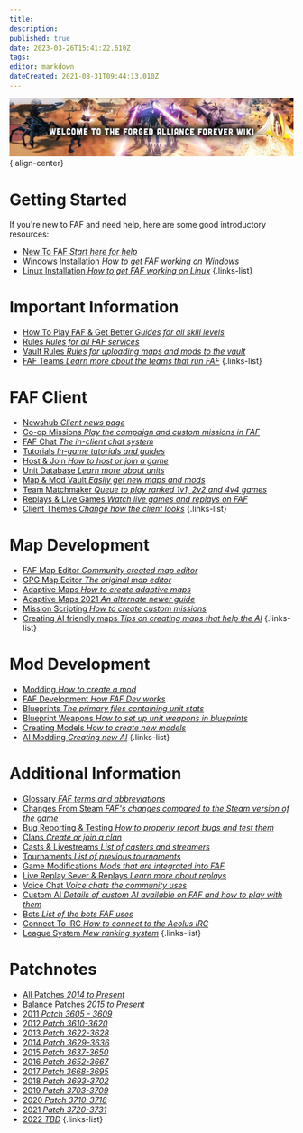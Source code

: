 ```yaml
---
title: 
description: 
published: true
date: 2023-03-26T15:41:22.610Z
tags: 
editor: markdown
dateCreated: 2021-08-31T09:44:13.010Z
---
```


![wiki-banner.jpg](/wiki-banner.jpg){.align-center}

# Getting Started
If you're new to FAF and need help, here are some good introductory resources:

- [New To FAF *Start here for help*](https://wiki.faforever.com/en/New-To-FAF)
- [Windows Installation *How to get FAF working on Windows*](https://wiki.faforever.com/en/Windows-Install)
- [Linux Installation *How to get FAF working on Linux*](https://wiki.faforever.com/en/Linux-Install)
{.links-list}


# Important Information

- [How To Play FAF & Get Better *Guides for all skill levels*](https://wiki.faforever.com/en/Learning-SupCom)
- [Rules *Rules for all FAF services*](https://wiki.faforever.com/en/FAF-Rules)
- [Vault Rules *Rules for uploading maps and mods to the vault*](https://wiki.faforever.com/en/Vault-Rules)
- [FAF Teams *Learn more about the teams that run FAF*](https://wiki.faforever.com/en/FAF-Teams)
{.links-list}

# FAF Client

- [Newshub *Client news page*](https://wiki.faforever.com/en/NewsHub)
- [Co-op Missions *Play the campaign and custom missions in FAF*](https://wiki.faforever.com/en/Coop-Missions)
- [FAF Chat *The in-client chat system*](https://wiki.faforever.com/en/FAF-chat)
- [Tutorials *In-game tutorials and guides*](https://wiki.faforever.com/en/Tutorials)
- [Host & Join *How to host or join a game*](https://wiki.faforever.com/en/Host-and-join-games)
- [Unit Database *Learn more about units*](https://wiki.faforever.com/en/Unit-Database)
- [Map & Mod Vault *Easily get new maps and mods*](https://wiki.faforever.com/en/Map-&-Mod-Vault)
- [Team Matchmaker *Queue to play ranked 1v1, 2v2 and 4v4 games*](https://wiki.faforever.com/en/tmm)
- [Replays & Live Games *Watch live games and replays on FAF*](https://wiki.faforever.com/en/Replays-&-Live-Games)
- [Client Themes *Change how the client looks*](https://wiki.faforever.com/en/Theming)
{.links-list}


# Map Development

- [FAF Map Editor *Community created map editor*](https://wiki.faforever.com/en/FA-Forever-Map-Editor)
- [GPG Map Editor *The original map editor*](https://wiki.faforever.com/en/GPG-Map-Editor)
- [Adaptive Maps *How to create adaptive maps*](https://wiki.faforever.com/en/Adaptive-Maps)
- [Adaptive Maps 2021 *An alternate newer guide*](https://wiki.faforever.com/en/map-development/Adaptive-Mapping-2021)
- [Mission Scripting *How to create custom missions*](https://wiki.faforever.com/en/Mission-Scripting)
- [Creating AI friendly maps *Tips on creating maps that help the AI*](https://wiki.faforever.com/en/map-development/ai-friendly-maps)
{.links-list}



# Mod Development

- [Modding *How to create a mod*](https://wiki.faforever.com/en/Modding)
- [FAF Development *How FAF Dev works*](https://wiki.faforever.com/en/FAF-Development)
- [Blueprints *The primary files containing unit stats*](https://wiki.faforever.com/en/Blueprints)
- [Blueprint Weapons *How to set up unit weapons in blueprints*](https://wiki.faforever.com/en/Blueprints/Weapon)
- [Creating Models *How to create new models*](https://wiki.faforever.com/en/Creating-models)
- [AI Modding *Creating new AI*](https://wiki.faforever.com/en/AI-Modding)
{.links-list}

# Additional Information

- [Glossary *FAF terms and abbreviations*](https://wiki.faforever.com/en/Glossary)
- [Changes From Steam *FAF's changes compared to the Steam version of the game*](https://wiki.faforever.com/en/Changes-from-steam)
- [Bug Reporting & Testing *How to properly report bugs and test them*](https://wiki.faforever.com/en/Bug-Reporting-and-Testing)
- [Clans *Create or join a clan*](https://wiki.faforever.com/en/Clans)
- [Casts & Livestreams *List of casters and streamers*](https://wiki.faforever.com/en/Casts&Livestreams)
- [Tournaments *List of previous tournaments*](https://wiki.faforever.com/en/Tournaments)
- [Game Modifications *Mods that are integrated into FAF*](https://wiki.faforever.com/en/Game-Modifications-(Mods))
- [Live Replay Sever & Replays *Learn more about replays*](https://wiki.faforever.com/en/LiveReplay-server-and-replays)
- [Voice Chat *Voice chats the community uses*](https://wiki.faforever.com/en/Voicechat-(Discord))
- [Custom AI *Details of custom AI available on FAF and how to play with them*](https://wiki.faforever.com/en/Custom-AIs)
- [Bots *List of the bots FAF uses*](https://wiki.faforever.com/en/Bots)
- [Connect To IRC *How to connect to the Aeolus IRC*](https://wiki.faforever.com/en/Chat-IRC-server)
- [League System *New ranking system*](https://wiki.faforever.com/en/league-system)
{.links-list}

# Patchnotes

- [All Patches *2014 to Present*](https://github.com/FAForever/fa/releases)
- [Balance Patches *2015 to Present*](http://patchnotes.faforever.com/)
- [2011 *Patch 3605 - 3609*](https://wiki.faforever.com/en/patches/Game-&-Balance-Patchnotes-2011)
- [2012 *Patch 3610-3620*](https://wiki.faforever.com/en/patches/Game-&-Balance-Patchnotes-2012)
- [2013 *Patch 3622-3628*](https://wiki.faforever.com/en/patches/Game-&-Balance-Patchnotes-2013)
- [2014 *Patch 3629-3636*](https://wiki.faforever.com/en/patches/Game-&-Balance-Patchnotes-2014)
- [2015 *Patch 3637-3650*](https://wiki.faforever.com/en/patches/Game-&-Balance-Patchnotes-2015)
- [2016 *Patch 3652-3667*](https://wiki.faforever.com/en/patches/Game-&-Balance-Patchnotes-2016)
- [2017 *Patch 3668-3695*](https://wiki.faforever.com/en/patches/Game-&-Balance-Patchnotes-2017)
- [2018 *Patch 3693-3702*](https://wiki.faforever.com/en/patches/Game-&-Balance-Patchnotes-2018)
- [2019 *Patch 3703-3709*](https://wiki.faforever.com/en/patches/Game-&-Balance-Patchnotes-2019)
- [2020 *Patch 3710-3718*](https://wiki.faforever.com/en/patches/Game-&-Balance-Patchnotes-2020)
- [2021 *Patch 3720-3731*](https://wiki.faforever.com/en/patches/Game-&-Balance-Patchnotes-2021)
- [2022 *TBD*](https://wiki.faforever.com/en/patches/Game-&-Balance-Patchnotes-2022)
{.links-list}
